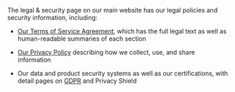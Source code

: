 <!-- <meta>
{
    "title":"Legal Compliance",
    "description":"Learn more about our legal terms",
    "tag":["ToS","Terms","GDPR"],
    "seo-title": "Legal Compliance - Packet Developer Docs",
    "seo-description": "Learn more about our legal terms",
    "og-title": "Legal Compliance",
    "og-description": "Learn more about our legal terms"
}
</meta> -->

The legal & security page on our main website has our legal policies and security information, including:

* [Our Terms of Service Agreement](https://www.packet.com/about/terms/service/), which has the full legal text as well as human-readable summaries of each section

* [Our Privacy Policy](https://www.packet.com/about/terms/privacy/) describing how we collect, use, and share information

* Our data and product security systems as well as our certifications, with detail pages on [GDPR](https://www.packet.com/about/terms/gdpr/) and Privacy Shield

